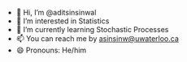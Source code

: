 - 👋 Hi, I’m @aditsinsinwal
- 👀 I’m interested in Statistics
- 🌱 I’m currently learning Stochastic Processes
- 📫 You can reach me by asinsinw@uwaterloo.ca
- 😄 Pronouns: He/him

<!---
aditsinsinwal/aditsinsinwal is a ✨ special ✨ repository because its `README.md` (this file) appears on your GitHub profile.
You can click the Preview link to take a look at your changes.
--->
